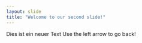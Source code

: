 ```yaml
---
layout: slide
title: "Welcome to our second slide!"
---
```

Dies ist ein neuer Text
Use the left arrow to go back!
